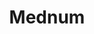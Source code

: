 ---
layout: project
title: Mednum
description: Développer une plateforme pour visualiser et comprendre l'accès au numérique des territoires
season: 8
repository:
website:
image: 8_mednum.jpg
---